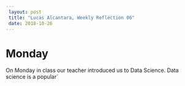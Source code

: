 ```yaml
---
 layout: post
 title: "Lucas Alcantara, Weekly Reflection 06" 
 date: 2018-10-26
---
```



# Monday

On Monday in class our teacher introduced us to Data Science. Data science is a popular`



